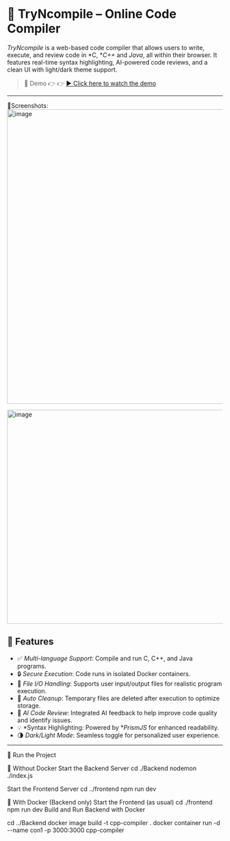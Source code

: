 # 🚀 TryNcompile – Online Code Compiler

*TryNcompile* is a web-based code compiler that allows users to write, execute, and review code in *C, **C++* and *Java*, all within their browser. It features real-time syntax highlighting, AI-powered code reviews, and a clean UI with light/dark theme support.


> 🎥 Demo 👉 👉 [▶️ Click here to watch the demo](https://drive.google.com/file/d/1Ia2vO7yGqxlBBUx-OFgAZgMBzexqpuPo/view?usp=sharing)

---

📌Screenshots:
<img width="1279" height="686" alt="image" src="https://github.com/user-attachments/assets/d9e96bee-3a6c-4a07-b9e8-2cc6eda2647b" />

<img width="1013" height="498" alt="image" src="https://github.com/user-attachments/assets/a5c3b410-3828-47a5-a1e8-3accd6331943" />




## 🌟 Features

- ✅ *Multi-language Support*: Compile and run C, C++, and Java programs.
- 🔒 *Secure Execution*: Code runs in isolated Docker containers.
- 📁 *File I/O Handling*: Supports user input/output files for realistic program execution.
- 🧹 *Auto Cleanup*: Temporary files are deleted after execution to optimize storage.
- 🤖 *AI Code Review*: Integrated AI feedback to help improve code quality and identify issues.
- 💡 *Syntax Highlighting: Powered by **PrismJS* for enhanced readability.
- 🌗 *Dark/Light Mode*: Seamless toggle for personalized user experience.

---

🚀 Run the Project

🔧 Without Docker
Start the Backend Server
cd ./Backend
nodemon ./index.js

Start the Frontend Server
cd ../frontend
npm run dev


🐳 With Docker (Backend only)
Start the Frontend (as usual)
cd ./frontend
npm run dev
Build and Run Backend with Docker

cd ../Backend
docker image build -t cpp-compiler .
docker container run -d --name con1 -p 3000:3000 cpp-compiler
